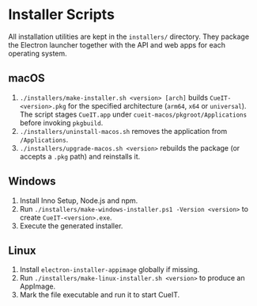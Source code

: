 # Installer Scripts

All installation utilities are kept in the `installers/` directory. They package the Electron launcher together with the API and web apps for each operating system.

## macOS

1. `./installers/make-installer.sh <version> [arch]` builds `CueIT-<version>.pkg` for the specified architecture (`arm64`, `x64` or `universal`). The script stages `CueIT.app` under `cueit-macos/pkgroot/Applications` before invoking `pkgbuild`.
2. `./installers/uninstall-macos.sh` removes the application from `/Applications`.
3. `./installers/upgrade-macos.sh <version>` rebuilds the package (or accepts a `.pkg` path) and reinstalls it.

## Windows

1. Install Inno Setup, Node.js and npm.
2. Run `./installers/make-windows-installer.ps1 -Version <version>` to create `CueIT-<version>.exe`.
3. Execute the generated installer.

## Linux

1. Install `electron-installer-appimage` globally if missing.
2. Run `./installers/make-linux-installer.sh <version>` to produce an AppImage.
3. Mark the file executable and run it to start CueIT.
